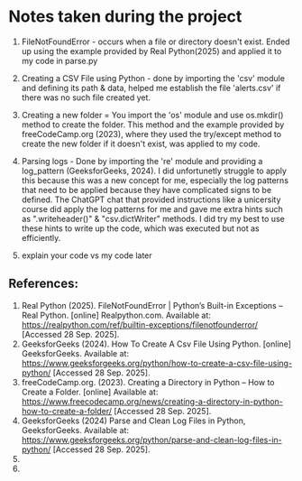 # Notes taken during the project

1. FileNotFoundError - occurs when a file or directory doesn't exist. Ended up using the example provided by Real Python(2025) and applied it to my code in parse.py

2. Creating a CSV File using Python - done by importing the 'csv' module and defining its path & data, helped me establish the file 'alerts.csv' if there was no such file created yet.

3. Creating a new folder =  You import the 'os' module and use os.mkdir() method to create the folder. This method and the example provided by freeCodeCamp.org (2023), where they used the try/except method to create the new folder if it doesn't exist, was applied to my code.

4. Parsing logs - Done by importing the 're' module and providing a log_pattern (GeeksforGeeks, 2024). I did unfortunetly struggle to apply this because this was a new concept for me, especially the log patterns that need to be applied because they have complicated signs to be defined. 
The ChatGPT chat that provided instructions like a unicersity course did apply the log patterns for me and gave me extra hints such as ".writeheader()" & "csv.dictWriter" methods. I did try my best to use these hints to write up the code, which was executed but not as efficiently.

5. explain your code vs my code later





## References:
1. Real Python (2025). FileNotFoundError | Python’s Built-in Exceptions – Real Python. [online] Realpython.com. Available at: https://realpython.com/ref/builtin-exceptions/filenotfounderror/ [Accessed 28 Sep. 2025].
2. GeeksforGeeks (2024). How To Create A Csv File Using Python. [online] GeeksforGeeks. Available at: https://www.geeksforgeeks.org/python/how-to-create-a-csv-file-using-python/ [Accessed 28 Sep. 2025].
3. freeCodeCamp.org. (2023). Creating a Directory in Python – How to Create a Folder. [online] Available at: https://www.freecodecamp.org/news/creating-a-directory-in-python-how-to-create-a-folder/ [Accessed 28 Sep. 2025].
4. GeeksforGeeks (2024) Parse and Clean Log Files in Python, GeeksforGeeks. Available at: https://www.geeksforgeeks.org/python/parse-and-clean-log-files-in-python/ [Accessed 28 Sep. 2025].
5. 
6. 